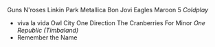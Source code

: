 Guns N'roses
Linkin Park
Metallica
Bon Jovi
Eagles
Maroon 5
*Coldplay*
- viva la vida
Owl City
One Direction
The Cranberries
For Minor
*One Republic (Timbaland)*
- Remember the Name
